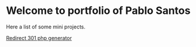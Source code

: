 # Welcome to portfolio of Pablo Santos
Here a list of some mini projects.


[Redirect 301 php generator](https://psxninja.github.io/redirect-301-php-generator/)